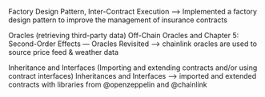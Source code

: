 Factory Design Pattern, Inter-Contract Execution
--> Implemented a factory design pattern to improve the management of insurance contracts  

Oracles (retrieving third-party data) Off-Chain Oracles and Chapter 5: Second-Order Effects — Oracles Revisited
--> chainlink oracles are used to source price feed & weather data

Inheritance and Interfaces (Importing and extending contracts and/or using contract interfaces) Inheritances and Interfaces
--> imported and extended contracts with libraries from @openzeppelin and @chainlink
